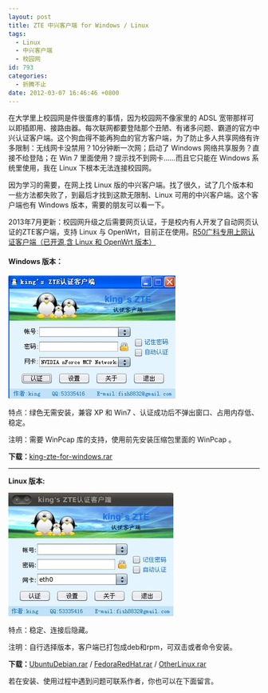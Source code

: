 ```yaml
---
layout: post
title: ZTE 中兴客户端 for Windows / Linux
tags:
  - Linux
  - 中兴客户端
  - 校园网
id: 793
categories:
  - 折腾不止
date: 2012-03-07 16:46:46 +0800
---
```


在大学里上校园网是件很蛋疼的事情，因为校园网不像家里的 ADSL 宽带那样可以即插即用、接路由器。每次联网都要登陆那个丑陋、有诸多问题、霸道的官方中兴认证客户端。这个狗血得不能再狗血的官方客户端，为了防止多人共享网络有许多限制：无线网卡没禁用？10分钟断一次网；启动了 Windows 网络共享服务？直接不给登陆；在 Win 7 里面使用？提示找不到网卡……而且它只能在 Windows 系统里使用，我在 Linux 下根本无法连接校园网。

因为学习的需要，在网上找 Linux 版的中兴客户端。找了很久，试了几个版本和一些方法都失败了，到最后才找到这款无限制、Linux 可用的中兴客户端。这个客户端也有 Windows 版本，需要的朋友可以看一下。

2013年7月更新：校园网升级之后需要网页认证，于是校内有人开发了自动网页认证的ZTE客户端，支持 Linux 与 OpenWrt，目前正在使用。[R50广科专用上网认证客户端（已开源,含 Linux 和 OpenWrt 版本）](http://bbs.gxgk.cc/thread-1242-1-1.html)

<!--more-->

#### **Windows 版本：**

![](/assets/kings-zte-for-windows.jpg)

特点：绿色无需安装，兼容 XP 和 Win7 、认证成功后不弹出窗口、占用内存低、稳定。

注明：需要 WinPcap 库的支持，使用前先安装压缩包里面的 WinPcap 。

**下载：**[king-zte-for-windows.rar](/assets/king-zte-for-windows.rar)

---

**Linux 版本:**

![](/assets/kings-zte-for-linux.jpg)

特点：稳定、连接后隐藏。

注明：自行选择版本，客户端已打包成deb和rpm，可双击或者命令安装。

**下载：**[UbuntuDebian.rar](/assets/ubuntu-debian.rar) / [FedoraRedHat.rar](/assets/fedora-redhat.rar) / [OtherLinux.rar](/assets/other-linux.rar)

若在安装、使用过程中遇到问题可联系作者，你也可以在下面留言。
